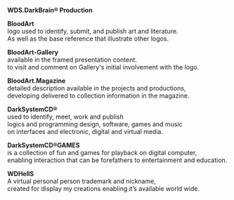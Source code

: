 **WDS.DarkBrain® Production**

**BloodArt**<br>
logo used to identify, submit, and publish art and literature.<br>
As well as the base reference that illustrate other logos.

**BloodArt-Gallery**<br>
available in the framed presentation content.<br>
to visit and comment on Gallery's initial involvement with the logo.

**BloodArt.Magazine**<br>
detailed description available in the projects and productions,<br>
developing delivered to collection information in the magazine.

**DarkSystemCD®**<br>
used to identify, meet, work and publish<br>
logics and programming design, software, games and music<br>
on interfaces and electronic, digital and virtual media.

**DarkSystemCD®GAMES**<br>
is a collection of fun and games for playback on digital computer,<br>
enabling interaction that can be forefathers to entertainment and education.

**WDHellS**<br>
A virtual personal person trademark and nickname,<br>
created for display my creations enabling it’s available world wide.
